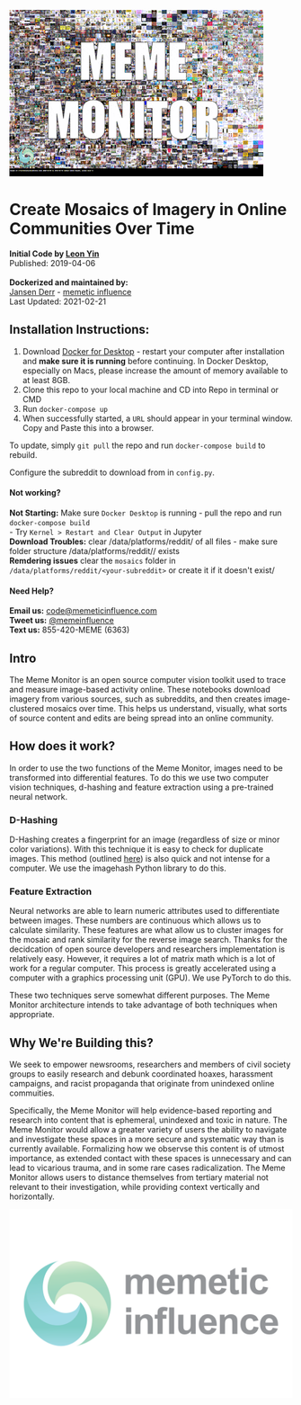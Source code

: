 ![](https://github.com/memeticinfluence/Disinfo-Doppler/blob/master/samples/header.gif?raw=true)

# Create Mosaics of Imagery in Online Communities Over Time<br>

**Initial Code by [Leon Yin](https://github.com/yinleon/Disinfo-Doppler)**<br>
Published: 2019-04-06<br>
<br>
**Dockerized and maintained by:**<br>
[Jansen Derr](https://github.com/jansenderr) - [memetic influence](https://www.memeticinfluence.com)<br>
Last Updated: 2021-02-21

## Installation Instructions:

1. Download [Docker for Desktop](https://www.docker.com/products/docker-desktop) - restart your computer after installation and **make sure it is running** before continuing. In Docker Desktop, especially on Macs, please increase the amount of memory available to at least 8GB.
2. Clone this repo to your local machine and CD into Repo in terminal or CMD
3. Run `docker-compose up` 
4. When successfully started, a `URL` should appear in your terminal window. Copy and Paste this into a browser.

To update, simply `git pull` the repo and run `docker-compose build` to rebuild.

Configure the subreddit to download from in `config.py`.

#### Not working?
**Not Starting:** Make sure `Docker Desktop` is running - pull the repo and run `docker-compose build`<br> -  Try `Kernel > Restart and Clear Output` in Jupyter<br>
**Download Troubles:** clear /data/platforms/reddit/ of all files - make sure folder structure /data/platforms/reddit/<subreddit-name>/ exists<br>
**Remdering issues**  clear the `mosaics` folder in `/data/platforms/reddit/<your-subreddit>` or create it if it doesn't exist/<br>

#### Need Help?
**Email us:** code@memeticinfluence.com<br>
**Tweet us:** [@memeinfluence](https://twitter.com/memeinfluence)<br>
**Text us:**  855-420-MEME (6363)<br>

## Intro
The Meme Monitor is an open source computer vision toolkit used to trace and measure image-based activity online. These notebooks download imagery from various sources, such as subreddits, and then creates image-clustered mosaics over time. This helps us understand, visually, what sorts of source content and edits are being spread into an online community. 

## How does it work?
In order to use the two functions of the Meme Monitor, images need to be transformed into differential features. To do this we use two computer vision techniques, d-hashing and feature extraction using a pre-trained neural network.

### D-Hashing
D-Hashing creates a fingerprint for an image (regardless of size or minor color variations). With this technique it is easy to check for duplicate images. This method (outlined [here](http://www.hackerfactor.com/blog/?/archives/529-Kind-of-Like-That.html)) is also quick and not intense for a computer. We use the imagehash Python library to do this.

### Feature Extraction
Neural networks are able to learn numeric attributes used to differentiate between images. These numbers are continuous which allows us to calculate similarity. These features are what allow us to cluster images for the mosaic and rank similarity for the reverse image search. Thanks for the decidcation of open source developers and researchers implementation is relatively easy. However, it requires a lot of matrix math which is a lot of work for a regular computer. This process is greatly accelerated using a computer with a graphics processing unit (GPU). We use PyTorch to do this.

These two techniques serve somewhat different purposes. The Meme Monitor architecture intends to take advantage of both techniques when appropriate.

## Why We're Building this?
We seek to empower newsrooms, researchers and members of civil society groups to easily research and debunk coordinated hoaxes, harassment campaigns, and racist propaganda that originate from unindexed online commuities.

Specifically, the Meme Monitor will help evidence-based reporting and research into content that is ephemeral, unindexed and toxic in nature. The Meme Monitor would allow a greater variety of users the ability to navigate and investigate these spaces in a more secure and systematic way than is currently available. Formalizing how we observse this content is of utmost importance, as extended contact with these spaces is unnecessary and can lead to vicarious trauma, and in some rare cases radicalization. The Meme Monitor allows users to distance themselves from tertiary material not relevant to their investigation, while providing context vertically and horizontally.

![](https://github.com/memeticinfluence/logos/blob/main/horizontal_transparent.png?raw=true)
